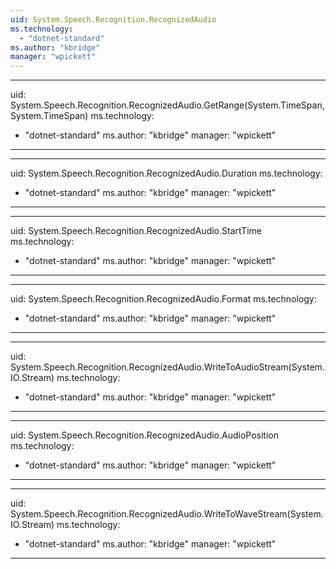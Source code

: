 ```yaml
---
uid: System.Speech.Recognition.RecognizedAudio
ms.technology: 
  - "dotnet-standard"
ms.author: "kbridge"
manager: "wpickett"
---
```


---
uid: System.Speech.Recognition.RecognizedAudio.GetRange(System.TimeSpan,System.TimeSpan)
ms.technology: 
  - "dotnet-standard"
ms.author: "kbridge"
manager: "wpickett"
---

---
uid: System.Speech.Recognition.RecognizedAudio.Duration
ms.technology: 
  - "dotnet-standard"
ms.author: "kbridge"
manager: "wpickett"
---

---
uid: System.Speech.Recognition.RecognizedAudio.StartTime
ms.technology: 
  - "dotnet-standard"
ms.author: "kbridge"
manager: "wpickett"
---

---
uid: System.Speech.Recognition.RecognizedAudio.Format
ms.technology: 
  - "dotnet-standard"
ms.author: "kbridge"
manager: "wpickett"
---

---
uid: System.Speech.Recognition.RecognizedAudio.WriteToAudioStream(System.IO.Stream)
ms.technology: 
  - "dotnet-standard"
ms.author: "kbridge"
manager: "wpickett"
---

---
uid: System.Speech.Recognition.RecognizedAudio.AudioPosition
ms.technology: 
  - "dotnet-standard"
ms.author: "kbridge"
manager: "wpickett"
---

---
uid: System.Speech.Recognition.RecognizedAudio.WriteToWaveStream(System.IO.Stream)
ms.technology: 
  - "dotnet-standard"
ms.author: "kbridge"
manager: "wpickett"
---
